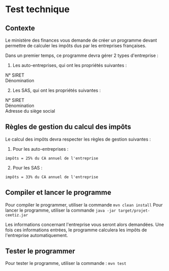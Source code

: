 # Test technique

## Contexte
Le ministère des finances vous demande de créer un programme devant permettre de calculer les impôts dus par les entreprises françaises.

Dans un premier temps, ce programme devra gérer 2 types d'entreprise :

1. Les auto-entreprises, qui ont les propriétés suivantes :

N° SIRET  
Dénomination

2. Les SAS, qui ont les propriétés suivantes :

N° SIRET  
Dénomination  
Adresse du siège social

## Règles de gestion du calcul des impôts
Le calcul des impôts devra respecter les règles de gestion suivantes :

1. Pour les auto-entreprises :

`impôts = 25% du CA annuel de l'entreprise`

2. Pour les SAS :

`impôts = 33% du CA annuel de l'entreprise`


## Compiler et lancer le programme

Pour compiler le programmer, utiliser la commande 
`mvn clean install`
Pour lancer le programme, utiliser la commande
`java -jar target/projet-ceetiz.jar`

Les informations concernant l'entreprise vous seront alors demandées. Une fois ces informations entrées, le programme 
calculera les impôts de l'entreprise automatiquement.

## Tester le programmer

Pour tester le programme, utiliser la commande :
`mvn test` 